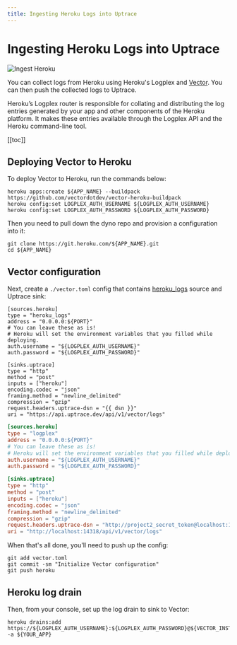 ```yaml
---
title: Ingesting Heroku Logs into Uptrace
---
```


# Ingesting Heroku Logs into Uptrace

![Ingest Heroku](/cover/ingest-heroku.png)

You can collect logs from Heroku using Heroku's Logplex and [Vector](/ingest/vector.md). You can then push the collected logs to Uptrace.

Heroku’s Logplex router is responsible for collating and distributing the log entries generated by your app and other components of the Heroku platform. It makes these entries available through the Logplex API and the Heroku command-line tool.

[[toc]]

## Deploying Vector to Heroku

To deploy Vector to Heroku, run the commands below:

```shell
heroku apps:create ${APP_NAME} --buildpack https://github.com/vectordotdev/vector-heroku-buildpack
heroku config:set LOGPLEX_AUTH_USERNAME ${LOGPLEX_AUTH_USERNAME}
heroku config:set LOGPLEX_AUTH_PASSWORD ${LOGPLEX_AUTH_PASSWORD}
```

Then you need to pull down the dyno repo and provision a configuration into it:

```shell
git clone https://git.heroku.com/${APP_NAME}.git
cd ${APP_NAME}
```

## Vector configuration

Next, create a `./vector.toml` config that contains [heroku_logs](https://vector.dev/docs/reference/configuration/sources/heroku_logs/) source and Uptrace sink:

<ProjectPicker v-model="activeProject" :projects="projects" />

<CodeGroup>
  <CodeGroupItem title="Cloud">

```toml:no-v-pre
[sources.heroku]
type = "heroku_logs"
address = "0.0.0.0:${PORT}"
# You can leave these as is!
# Heroku will set the environment variables that you filled while deploying.
auth.username = "${LOGPLEX_AUTH_USERNAME}"
auth.password = "${LOGPLEX_AUTH_PASSWORD}"

[sinks.uptrace]
type = "http"
method = "post"
inputs = ["heroku"]
encoding.codec = "json"
framing.method = "newline_delimited"
compression = "gzip"
request.headers.uptrace-dsn = "{{ dsn }}"
uri = "https://api.uptrace.dev/api/v1/vector/logs"
```

  </CodeGroupItem>
  <CodeGroupItem title="Self-hosted">

```toml
[sources.heroku]
type = "logplex"
address = "0.0.0.0:${PORT}"
# You can leave these as is!
# Heroku will set the environment variables that you filled while deploying.
auth.username = "${LOGPLEX_AUTH_USERNAME}"
auth.password = "${LOGPLEX_AUTH_PASSWORD}"

[sinks.uptrace]
type = "http"
method = "post"
inputs = ["heroku"]
encoding.codec = "json"
framing.method = "newline_delimited"
compression = "gzip"
request.headers.uptrace-dsn = "http://project2_secret_token@localhost:14318?grpc=14317"
uri = "http://localhost:14318/api/v1/vector/logs"
```

  </CodeGroupItem>
</CodeGroup>

When that's all done, you'll need to push up the config:

```shell
git add vector.toml
git commit -sm "Initialize Vector configuration"
git push heroku
```

## Heroku log drain

Then, from your console, set up the log drain to sink to Vector:

```shell
heroku drains:add https://${LOGPLEX_AUTH_USERNAME}:${LOGPLEX_AUTH_PASSWORD}@${VECTOR_INSTANCE_NAME}.herokuapp.com/events -a ${YOUR_APP}
```

<script type="ts">
import { defineComponent  } from 'vue'

import { useProjectPicker } from '@/use/org'

export default defineComponent({
  setup() {
    const { projects, activeProject, dsn } = useProjectPicker()
    return { projects, activeProject, dsn }
  },
})
</script>
